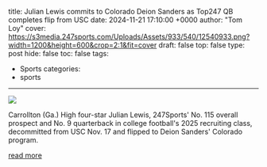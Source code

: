 title: Julian Lewis commits to Colorado Deion Sanders as Top247 QB completes flip from USC
date: 2024-11-21 17:10:00 +0000
author: "Tom Loy"
cover: https://s3media.247sports.com/Uploads/Assets/933/540/12540933.png?width=1200&height=600&crop=2:1&fit=cover
draft: false
top: false
type: post
hide: false
toc: false
tags:
  - Sports
categories:
  - sports
---

![](https://s3media.247sports.com/Uploads/Assets/933/540/12540933.png?width=1200&height=600&crop=2:1&fit=cover)

Carrollton (Ga.) High four-star Julian Lewis, 247Sports' No. 115 overall prospect and No. 9 quarterback in college football's 2025 recruiting class, decommitted from USC Nov. 17 and flipped to Deion Sanders' Colorado program.

[read more](https://247sports.com/article/julian-lewis-commits-to-colorado-deion-sanders-as-top247-qb-completes-flip-from-usc-234531251/)

